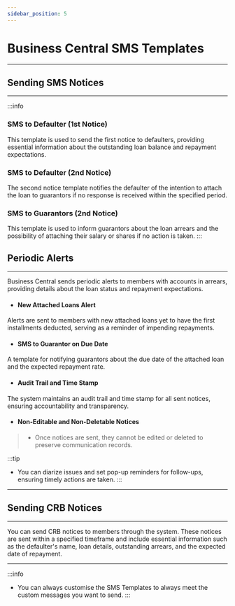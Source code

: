 ```yaml
---
sidebar_position: 5
---
```


# Business Central SMS Templates
---

## Sending SMS Notices
---

:::info
### SMS to Defaulter (1st Notice)

This template is used to send the first notice to defaulters, providing essential information about the outstanding loan balance and repayment expectations.

### SMS to Defaulter (2nd Notice)

The second notice template notifies the defaulter of the intention to attach the loan to guarantors if no response is received within the specified period.

### SMS to Guarantors (2nd Notice)

This template is used to inform guarantors about the loan arrears and the possibility of attaching their salary or shares if no action is taken.
:::

## Periodic Alerts
---

Business Central sends periodic alerts to members with accounts in arrears, providing details about the loan status and repayment expectations.

- #### New Attached Loans Alert

Alerts are sent to members with new attached loans yet to have the first installments deducted, serving as a reminder of impending repayments.

- #### SMS to Guarantor on Due Date

A template for notifying guarantors about the due date of the attached loan and the expected repayment rate.

- #### Audit Trail and Time Stamp

The system maintains an audit trail and time stamp for all sent notices, ensuring accountability and transparency.

- #### Non-Editable and Non-Deletable Notices

> - Once notices are sent, they cannot be edited or deleted to preserve communication records.

:::tip 
- You can diarize issues and set pop-up reminders for follow-ups, ensuring timely actions are taken.
:::

---

## Sending CRB Notices
---

You can send CRB notices to members through the system. These notices are sent within a specified timeframe and include essential information such as the defaulter's name, loan details, outstanding arrears, and the expected date of repayment.

---

:::info
- You can always customise the SMS Templates to always meet the custom messages you want to send.
:::


